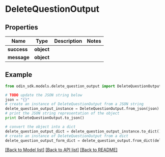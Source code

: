 # DeleteQuestionOutput


## Properties

Name | Type | Description | Notes
------------ | ------------- | ------------- | -------------
**success** | **object** |  | 
**message** | **object** |  | 

## Example

```python
from odin_sdk.models.delete_question_output import DeleteQuestionOutput

# TODO update the JSON string below
json = "{}"
# create an instance of DeleteQuestionOutput from a JSON string
delete_question_output_instance = DeleteQuestionOutput.from_json(json)
# print the JSON string representation of the object
print DeleteQuestionOutput.to_json()

# convert the object into a dict
delete_question_output_dict = delete_question_output_instance.to_dict()
# create an instance of DeleteQuestionOutput from a dict
delete_question_output_form_dict = delete_question_output.from_dict(delete_question_output_dict)
```
[[Back to Model list]](../README.md#documentation-for-models) [[Back to API list]](../README.md#documentation-for-api-endpoints) [[Back to README]](../README.md)


